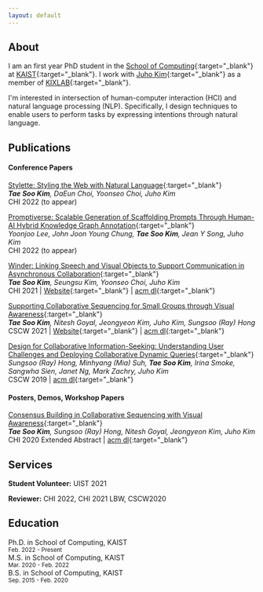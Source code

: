 ```yaml
---
layout: default
---
```


## About

I am an first year PhD student in the [School of Computing](https://cs.kaist.ac.kr/){:target="_blank"} at [KAIST](https://www.kaist.ac.kr/){:target="_blank"}. I work with [Juho Kim](https://juhokim.com/){:target="_blank"} as a member of [KIXLAB](https://www.kixlab.org/){:target="_blank"}.

I'm interested in intersection of human-computer interaction (HCI) and natural language processing (NLP). Specifically, I design techniques to enable users to perform tasks by expressing intentions through natural language.

## Publications

#### Conference Papers

[Stylette: Styling the Web with Natural Language](https://taesookim.com/assets/papers/chi2022-stylette-paper.pdf){:target="_blank"}<br/>
_**Tae Soo Kim**, DaEun Choi, Yoonseo Choi, Juho Kim_ <br/>
CHI 2022 (to appear)

[Promptiverse: Scalable Generation of Scaffolding Prompts Through Human-AI Hybrid Knowledge Graph Annotation](https://kixlab.github.io/website-files/2022/chi2022-promptiverse-paper.pdf){:target="_blank"}<br/>
_Yoonjoo Lee, John Joon Young Chung, **Tae Soo Kim**, Jean Y Song, Juho Kim_<br/>
CHI 2022 (to appear)

[Winder: Linking Speech and Visual Objects to Support Communication in Asynchronous Collaboration](https://kixlab.github.io/website-files/2021/chi2021-Winder-paper.pdf){:target="_blank"}  
_**Tae Soo Kim**, Seungsu Kim, Yoonseo Choi, Juho Kim_  
CHI 2021 | [Website](https://winder.kixlab.org){:target="_blank"} | [acm dl](https://dl.acm.org/doi/10.1145/3411764.3445686){:target="_blank"}

[Supporting Collaborative Sequencing for Small Groups through Visual Awareness](https://kixlab.github.io/website-files/2021/cscw2021-CoSeq-paper.pdf){:target="_blank"}  
_**Tae Soo Kim**, Nitesh Goyal, Jeongyeon Kim, Juho Kim, Sungsoo (Ray) Hong_  
CSCW 2021 | [Website](https://coseq.kixlab.org/){:target="_blank"} | [acm dl](https://dl.acm.org/doi/10.1145/3449250){:target="_blank"}

[Design for Collaborative Information-Seeking: Understanding User Challenges and Deploying Collaborative Dynamic Queries](https://kixlab.github.io/website-files/2019/cscw2019-ComeTogether-paper.pdf){:target="_blank"}  
_Sungsoo (Ray) Hong, Minhyang (Mia) Suh, **Tae Soo Kim**, Irina Smoke, Sangwha Sien, Janet Ng, Mark Zachry, Juho Kim_  
CSCW 2019 | [acm dl](https://dl.acm.org/doi/10.1145/3359208){:target="_blank"}

#### Posters, Demos, Workshop Papers

[Consensus Building in Collaborative Sequencing with Visual Awareness](https://kixlab.github.io/website-files/2020/chi2020-lbw-CoSeq-paper.pdf){:target="_blank"}  
_**Tae Soo Kim**, Sungsoo (Ray) Hong, Nitesh Goyal, Jeongyeon Kim, Juho Kim_  
CHI 2020 Extended Abstract | [acm dl](https://dl.acm.org/doi/10.1145/3334480.3382906){:target="_blank"}

## Services

**Student Volunteer:** UIST 2021

**Reviewer:** CHI 2022, CHI 2021 LBW, CSCW2020

## Education

Ph.D. in School of Computing, KAIST  
<sup>Feb. 2022 - Present</sup>  
M.S. in School of Computing, KAIST  
<sup>Mar. 2020 - Feb. 2022</sup>  
B.S. in School of Computing, KAIST  
<sup>Sep. 2015 - Feb. 2020</sup>

